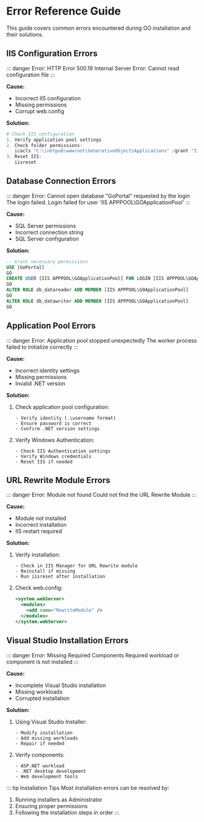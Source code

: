 # Error Reference Guide

This guide covers common errors encountered during GO installation and their solutions.

## IIS Configuration Errors

::: danger Error: HTTP Error 500.19
Internal Server Error: Cannot read configuration file
:::

**Cause:**
- Incorrect IIS configuration
- Missing permissions
- Corrupt web.config

**Solution:**
```powershell
# Check IIS configuration
1. Verify application pool settings
2. Check folder permissions:
   icacls "C:\inetpub\wwwroot\GenerativeObjectsApplications" /grant "IIS AppPool\GOApplicationPool:(OI)(CI)F"
3. Reset IIS:
   iisreset
```

## Database Connection Errors

::: danger Error: Cannot open database "GoPortal" requested by the login
The login failed. Login failed for user 'IIS APPPOOL\GOApplicationPool'
:::

**Cause:**
- SQL Server permissions
- Incorrect connection string
- SQL Server configuration

**Solution:**
```sql
-- Grant necessary permissions
USE [GoPortal]
GO
CREATE USER [IIS APPPOOL\GOApplicationPool] FOR LOGIN [IIS APPPOOL\GOApplicationPool]
GO
ALTER ROLE db_datareader ADD MEMBER [IIS APPPOOL\GOApplicationPool]
GO
ALTER ROLE db_datawriter ADD MEMBER [IIS APPPOOL\GOApplicationPool]
GO
```

## Application Pool Errors

::: danger Error: Application pool stopped unexpectedly
The worker process failed to initialize correctly
:::

**Cause:**
- Incorrect identity settings
- Missing permissions
- Invalid .NET version

**Solution:**
1. Check application pool configuration:
   ```
   - Verify identity (.\username format)
   - Ensure password is correct
   - Confirm .NET version settings
   ```

2. Verify Windows Authentication:
   ```
   - Check IIS Authentication settings
   - Verify Windows credentials
   - Reset IIS if needed
   ```

## URL Rewrite Module Errors

::: danger Error: Module not found
Could not find the URL Rewrite Module
:::

**Cause:**
- Module not installed
- Incorrect installation
- IIS restart required

**Solution:**
1. Verify installation:
   ```
   - Check in IIS Manager for URL Rewrite module
   - Reinstall if missing
   - Run iisreset after installation
   ```

2. Check web.config:
   ```xml
   <system.webServer>
     <modules>
       <add name="RewriteModule" />
     </modules>
   </system.webServer>
   ```

## Visual Studio Installation Errors

::: danger Error: Missing Required Components
Required workload or component is not installed
:::

**Cause:**
- Incomplete Visual Studio installation
- Missing workloads
- Corrupted installation

**Solution:**
1. Using Visual Studio Installer:
   ```
   - Modify installation
   - Add missing workloads
   - Repair if needed
   ```

2. Verify components:
   ```
   - ASP.NET workload
   - .NET desktop development
   - Web development tools
   ```

::: tip Installation Tips
Most installation errors can be resolved by:
1. Running installers as Administrator
2. Ensuring proper permissions
3. Following the installation steps in order
:::